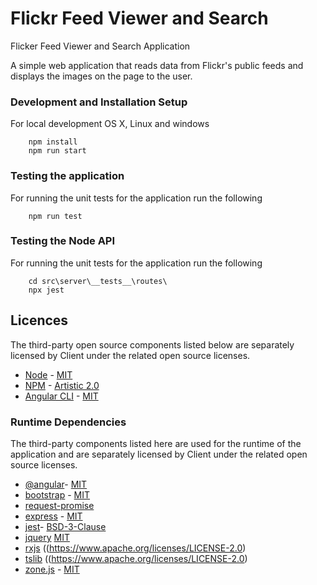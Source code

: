 # Flickr Feed Viewer and Search

Flicker Feed Viewer and Search Application

A simple web application that reads data from Flickr's public feeds and displays the images on the page to the user.

### Development and Installation Setup

For local development OS X, Linux and windows
```
    npm install
    npm run start
```

### Testing the application

For running the unit tests for the application run the following
```
    npm run test
```

### Testing the Node API

For running the unit tests for the application run the following
```
    cd src\server\__tests__\routes\
    npx jest
```

## Licences

The third-party open source components listed below are separately licensed by Client under the related open source licenses.

* [Node](https://nodejs.org/en/docs/) - [MIT](https://opensource.org/licenses/MIT)
* [NPM](https://www.npmjs.com) - [Artistic 2.0](https://opensource.org/licenses/Artistic-2.0)
* [Angular CLI](https://cli.angular.io/) - [MIT](https://opensource.org/licenses/MIT)

### Runtime Dependencies
The third-party components listed here are used for the runtime of the application and are separately licensed by Client under the related open source licenses.

* [@angular](https://www.npmjs.com/package/@angular)- [MIT](https://opensource.org/licenses/MIT)
* [bootstrap](https://www.npmjs.com/package/bootstrap) - [MIT](https://opensource.org/licenses/MIT)
* [request-promise](https://www.npmjs.com/package/request-promise)
* [express](https://www.npmjs.com/package/express) - [MIT](https://opensource.org/licenses/MIT)
* [jest](https://www.npmjs.com/package/jest)- [BSD-3-Clause](https://opensource.org/licenses/BSD-3-Clause)
* [jquery](https://www.npmjs.com/package/jquery) [MIT](https://opensource.org/licenses/MIT)
* [rxjs](https://www.npmjs.com/package/rxjs) ((https://www.apache.org/licenses/LICENSE-2.0)
* [tslib](https://www.npmjs.com/package/tslib) ((https://www.apache.org/licenses/LICENSE-2.0)
* [zone.js](https://www.npmjs.com/package/zone.js) - [MIT](https://opensource.org/licenses/MIT)
